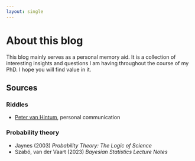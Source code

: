 ```yaml
---
layout: single
---
```


# About this blog

This blog mainly serves as a personal memory aid. It is a collection of interesting insights and questions I am having throughout the course of my PhD. I hope you will find value in it.


## Sources

### Riddles
- [Peter van Hintum](https://sites.google.com/view/petervanhintum), personal communication 

### Probability theory
- Jaynes (2003) _Probability Theory: The Logic of Science_
- Szabó, van der Vaart (2023) _Bayesian Statistics Lecture Notes_

